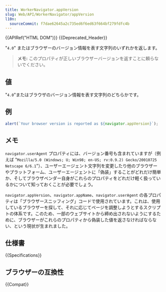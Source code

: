 ```yaml
---
title: WorkerNavigator.appVersion
slug: Web/API/WorkerNavigator/appVersion
l10n:
  sourceCommit: f7dae62645a2c735ed6f6ed63f664bf279fdfc4b
---
```


{{APIRef("HTML DOM")}} {{Deprecated_Header}}

"`4.0`" またはブラウザーのバージョン情報を表す文字列のいずれかを返します。

> **メモ:** このプロパティが正しいブラウザーバージョンを返すことに頼らないでください。

## 値

"`4.0`"またはブラウザのバージョン情報を表す文字列のどちらかです。

## 例

```js
alert(`Your browser version is reported as ${navigator.appVersion}`);
```

## メモ

`navigator.userAgent` プロパティには、バージョン番号も含まれていますが（例えば "`Mozilla/5.0 (Windows; U; Win98; en-US; rv:0.9.2) Gecko/20010725 Netscape 6/6.1`"）、ユーザーエージェント文字列を変更したり他のブラウザーやプラットフォーム、ユーザーエージェントに「偽装」することがどれだけ簡単か、そしてブラウザベンダー自身がこれらのプロパティをどれだけ軽く扱っているかについて知っておくことが必要でしょう。

`navigator.appVersion`、`navigator.appName`、`navigator.userAgent` の各プロパティは「ブラウザースニッフィング」コードで使用されています。これは、使用しているブラウザーを探して、それに応じてページを調整しようとするスクリプトの体系です。このため、一部のウェブサイトから締め出されないようにするために、ブラウザーがこれらのプロパティから偽装した値を返さなければならない、という現状が生まれました。

## 仕様書

{{Specifications}}

## ブラウザーの互換性

{{Compat}}
